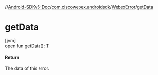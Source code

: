 //[Android-SDKv6-Doc](../../../index.md)/[com.ciscowebex.androidsdk](../index.md)/[WebexError](index.md)/[getData](get-data.md)

# getData

[jvm]\
open fun [getData](get-data.md)(): [T](../-completion-handler/index.md)

#### Return

The data of this error.
